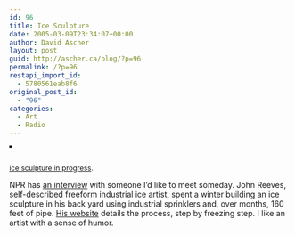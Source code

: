 ```yaml
---
id: 96
title: Ice Sculpture
date: 2005-03-09T23:34:07+00:00
author: David Ascher
layout: post
guid: http://ascher.ca/blog/?p=96
permalink: /?p=96
restapi_import_id:
  - 5780561eab8f6
original_post_id:
  - "96"
categories:
  - Art
  - Radio
---
```

[<img src="http://alaskanalpineclub.org/Images/Ice%20Wall%2004-05/ice4Feb05-6.jpg" alt="" style="border:solid 2px #000000;" />](http://www.npr.org/templates/story/story.php?storyId=4528632 "sprinkler ice sculpture")  
  
<span style="font-size:.9em;margin-top:0;"><br /> <a href="http://www.npr.org/templates/story/story.php?storyId=4528632">ice sculpture in progress</a>.<br /> </span>

NPR has [an interview](http://www.npr.org/templates/story/story.php?storyId=4528632) with someone I&#8217;d like to meet someday. John Reeves, self-described freeform industrial ice artist, spent a winter building an ice sculpture in his back yard using industrial sprinklers and, over months, 160 feet of pipe. [His website](http://alaskanalpineclub.org/IceWall/04-05IceWall1.html) details the process, step by freezing step. I like an artist with a sense of humor.
